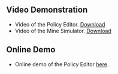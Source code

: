## Video Demonstration

* Video of the Policy Editor. [Download](https://github.com/paolo7/demo-files-ISWC2019/blob/master/EditorDemo.mkv?raw=true)
* Video of the Mine Simulator. [Download](https://github.com/paolo7/demo-files-ISWC2019/blob/master/SimulatorDemo.mkv?raw=true)

## Online Demo

* Online demo of the Policy Editor [here](http://paolopareti.uk/demo/edDemo/index.php).

